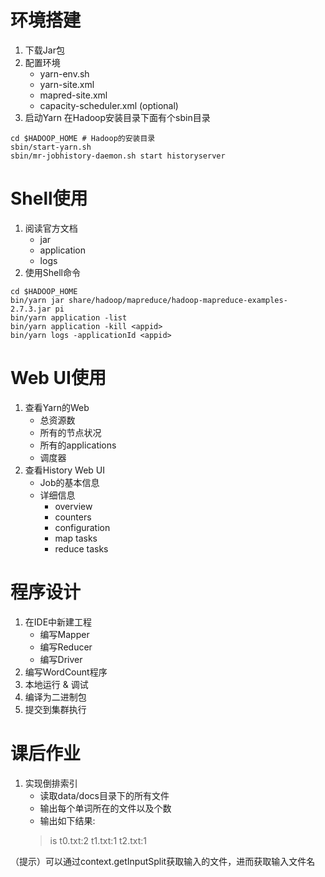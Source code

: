 # 环境搭建
1. 下载Jar包
2. 配置环境
    - yarn-env.sh
    - yarn-site.xml
    - mapred-site.xml
    - capacity-scheduler.xml (optional)
3. 启动Yarn
在Hadoop安装目录下面有个sbin目录
```shell
cd $HADOOP_HOME # Hadoop的安装目录
sbin/start-yarn.sh
sbin/mr-jobhistory-daemon.sh start historyserver
```
# Shell使用
1. 阅读官方文档
    - jar
    - application
    - logs
2. 使用Shell命令
```shell
cd $HADOOP_HOME
bin/yarn jar share/hadoop/mapreduce/hadoop-mapreduce-examples-2.7.3.jar pi
bin/yarn application -list
bin/yarn application -kill <appid>
bin/yarn logs -applicationId <appid>
```
# Web UI使用
1. 查看Yarn的Web 
    - 总资源数
    - 所有的节点状况
    - 所有的applications
    - 调度器
2. 查看History Web UI
    - Job的基本信息
    - 详细信息
        - overview
        - counters
        - configuration
        - map tasks
        - reduce tasks

# 程序设计
1. 在IDE中新建工程
    - 编写Mapper
    - 编写Reducer
    - 编写Driver
2. 编写WordCount程序
3. 本地运行 & 调试
4. 编译为二进制包
5. 提交到集群执行

# 课后作业
1. 实现倒排索引
    - 读取data/docs目录下的所有文件
    - 输出每个单词所在的文件以及个数
    - 输出如下结果:
    > is      t0.txt:2        t1.txt:1        t2.txt:1

（提示）可以通过context.getInputSplit获取输入的文件，进而获取输入文件名

